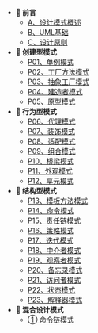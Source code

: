 <!-- 侧边栏 _sidebar.md -->

+ **:art: 前言**
  + [A、设计模式概述](/后端/设计模式/A_设计模式概述.md)
  + [B、UML基础](/后端/设计模式/B_UML基础.md)
  + [C、设计原则](/后端/设计模式/C_设计原则)
+ **:art: 创建型模式**
  + [P01、单例模式](/后端/设计模式/P01_单例模式.md)
  + [P02、工厂方法模式](/后端/设计模式/0)
  + [P03、抽象工厂模式](/后端/设计模式/0)
  + [P04、建造者模式](/后端/设计模式/0)
  + [P05、原型模式](/后端/设计模式/0)
+ **:art: 行为型模式**
  + [P06、代理模式](/后端/设计模式/0)
  + [P07、装饰模式](/后端/设计模式/0)
  + [P08、适配模式](/后端/设计模式/0)
  + [P09、组合模式](/后端/设计模式/0)
  + [P10、桥梁模式](/后端/设计模式/0)
  + [P11、外观模式](/后端/设计模式/0)
  + [P12、享元模式](/后端/设计模式/0)
+ **:art: 结构型模式**
  + [P13、模板方法模式](/后端/设计模式/0)
  + [P14、命令模式](/后端/设计模式/0)
  + [P15、责任链模式](/后端/设计模式/0)
  + [P16、策略模式](/后端/设计模式/0)
  + [P17、迭代模式](/后端/设计模式/0)
  + [P18、中介者模式](/后端/设计模式/0)
  + [P19、观察者模式](/后端/设计模式/0)
  + [P20、备忘录模式](/后端/设计模式/0)
  + [P21、访问者模式](/后端/设计模式/0)
  + [P22、状态模式](/后端/设计模式/0)
  + [P23、解释器模式](/后端/设计模式/0)
+ **:art: 混合设计模式**
  + [① 命令链模式](/后端/设计模式/0)
